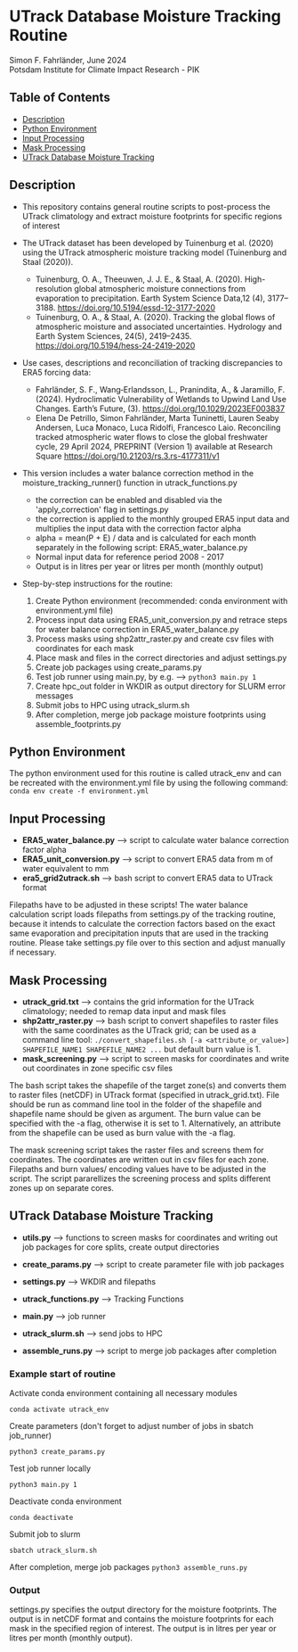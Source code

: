 # UTrack Database Moisture Tracking Routine

Simon F. Fahrländer, June 2024\
Potsdam Institute for Climate Impact Research - PIK

## Table of Contents

- [Description](#description)
- [Python Environment](#python-environment)
- [Input Processing](#input-processing)
- [Mask Processing](#mask-processing)
- [UTrack Database Moisture Tracking](#utrack-database-moisture-tracking)

## Description

- This repository contains general routine scripts to post-process the UTrack climatology and extract moisture footprints for specific regions of interest

- The UTrack dataset has been developed by Tuinenburg et al. (2020) using the UTrack atmospheric moisture tracking model (Tuinenburg and Staal (2020)).
  - Tuinenburg, O. A., Theeuwen, J. J. E., &#38; Staal, A. (2020). High-resolution global atmospheric moisture connections from evaporation to precipitation. Earth System Science Data,12 (4), 3177–3188. <https://doi.org/10.5194/essd-12-3177-2020>
  - Tuinenburg, O. A., &#38; Staal, A. (2020). Tracking the global flows of atmospheric moisture and associated uncertainties. Hydrology and Earth System Sciences, 24(5), 2419–2435. <https://doi.org/10.5194/hess-24-2419-2020>

- Use cases, descriptions and reconciliation of tracking discrepancies to ERA5 forcing data:
  - Fahrländer, S. F., Wang‐Erlandsson, L., Pranindita, A., &#38; Jaramillo, F. (2024). Hydroclimatic Vulnerability of Wetlands to Upwind Land Use Changes. Earth’s Future, (3). <https://doi.org/10.1029/2023EF003837>
  - Elena De Petrillo, Simon Fahrländer, Marta Tuninetti, Lauren Seaby Andersen, Luca Monaco, Luca Ridolfi, Francesco Laio. Reconciling tracked atmospheric water flows to close the global freshwater cycle, 29 April 2024, PREPRINT (Version 1) available at Research Square <https://doi.org/10.21203/rs.3.rs-4177311/v1>

- This version includes a water balance correction method in the moisture_tracking_runner() function in utrack_functions.py
  - the correction can be enabled and disabled via the 'apply_correction' flag in settings.py
  - the correction is applied to the monthly grouped ERA5 input data and multiplies the input data with the correction factor alpha
  - alpha = mean(P + E) / data and is calculated for each month separately in the following script: ERA5_water_balance.py
  - Normal input data for reference period 2008 - 2017
  - Output is in litres per year or litres per month (monthly output)

- Step-by-step instructions for the routine:
  1. Create Python environment (recommended: conda environment with environment.yml file)
  2. Process input data using ERA5_unit_conversion.py and retrace steps for water balance correction in ERA5_water_balance.py
  3. Process masks using shp2attr_raster.py and create csv files with coordinates for each mask
  4. Place mask and files in the correct directories and adjust settings.py
  5. Create job packages using create_params.py
  6. Test job runner using main.py, by e.g. --> `python3 main.py 1`
  7. Create hpc_out folder in WKDIR as output directory for SLURM error messages
  8. Submit jobs to HPC using utrack_slurm.sh
  9. After completion, merge job package moisture footprints using assemble_footprints.py

## Python Environment

The python environment used for this routine is called utrack_env and can be recreated with the environment.yml file by using the following command:
`conda env create -f environment.yml`

## Input Processing

- **ERA5_water_balance.py** --> script to calculate water balance correction factor alpha
- **ERA5_unit_conversion.py** --> script to convert ERA5 data from m of water equivalent to mm
- **era5_grid2utrack.sh** --> bash script to convert ERA5 data to UTrack format

Filepaths have to be adjusted in these scripts! The water balance calculation script loads filepaths from settings.py of the tracking routine, because it intends to calculate the correction factors based on the exact same evaporation and precipitation inputs that are used in the tracking routine. Please take settings.py file over to this section and adjust manually if necessary.

## Mask Processing

- **utrack_grid.txt** --> contains the grid information for the UTrack climatology; needed to remap data input and mask files
- **shp2attr_raster.py** --> bash script to convert shapefiles to raster files with the same coordinates as the UTrack grid; can be used as a command line tool: `./convert_shapefiles.sh [-a <attribute_or_value>] SHAPEFILE_NAME1 SHAPEFILE_NAME2 ...` but default burn value is 1.
- **mask_screening.py** --> script to screen masks for coordinates and write out coordinates in zone specific csv files

The bash script takes the shapefile of the target zone(s) and converts them to raster files (netCDF) in UTrack format (specified in utrack_grid.txt). File should be run as command line tool in the folder of the shapefile and shapefile name should be given as argument. The burn value can be specified with the -a flag, otherwise it is set to 1. Alternatively, an attribute from the shapefile can be used as burn value with the -a flag.

The mask screening script takes the raster files and screens them for coordinates. The coordinates are written out in csv files for each zone. Filepaths and burn values/ encoding values have to be adjusted in the script. The script pararellizes the screening process and splits different zones up on separate cores.

## UTrack Database Moisture Tracking

- **utils.py** --> functions to screen masks for coordinates and writing out job packages for core splits, create output directories
- **create_params.py** --> script to create parameter file with job packages
- **settings.py** --> WKDIR and filepaths
- **utrack_functions.py** --> Tracking Functions
- **main.py** --> job runner
- **utrack_slurm.sh** --> send jobs to HPC

- **assemble_runs.py** --> script to merge job packages after completion

### Example start of routine

Activate conda environment containing all necessary modules

`conda activate utrack_env`

Create parameters (don't forget to adjust number of jobs in sbatch job_runner)

`python3 create_params.py`

Test job runner locally

`python3 main.py 1`

Deactivate conda environment

`conda deactivate`

Submit job to slurm

`sbatch utrack_slurm.sh`

After completion, merge job packages
`python3 assemble_runs.py`

### Output

settings.py specifies the output directory for the moisture footprints. The output is in netCDF format and contains the moisture footprints for each mask in the specified region of interest. The output is in litres per year or litres per month (monthly output).

